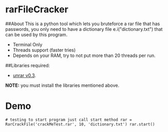 # rarFileCracker

##About
This is a python tool which lets you bruteforce a rar file that has passwords, you only need to have a dictionary file e.i("dictionary.txt") that can be used by this program.
- Terminal Only
- Threads support (faster tries)
- Depends on your RAM, try to not put more than 20 threads per run.

##Libraries required:
- [unrar v0.3](https://pypi.python.org/pypi/unrar/0.3).

**NOTE:** you must install the libraries mentioned above.

# Demo

`# testing to start program just call start method rar = RarCrackFile('crackMeTest.rar', 10, 'dictionary.txt') rar.start() `

